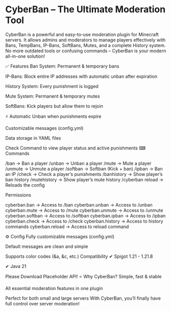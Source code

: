 # CyberBan – The Ultimate Moderation Tool
CyberBan is a powerful and easy-to-use moderation plugin for Minecraft servers.
It allows admins and moderators to manage players effectively with Bans, TempBans, IP-Bans, SoftBans, Mutes, and a complete History system.
No more outdated tools or confusing commands – CyberBan is your modern all-in-one solution!

✅ Features
Ban System: Permanent & temporary bans

IP-Bans: Block entire IP addresses with automatic unban after expiration

History System: Every punishment is logged

Mute System: Permanent & temporary mutes

SoftBans: Kick players but allow them to rejoin

⚡ Automatic Unban when punishments expire

Customizable messages (config.yml)

Data storage in YAML files

Check Command to view player status and active punishments
⌨ Commands

/ban <player> <time> <reason> → Ban a player
/unban <player> → Unban a player
/mute <player> <time> <reason> → Mute a player
/unmute <player> → Unmute a player
/softban <player> <time> <reason> → Softban (Kick + ban)
/ipban <IP> <time> <reason> → Ban an IP
/check <player> → Check a player’s punishments
/banhistory <player> → Show player’s ban history
/mutehistory <player> → Show player’s mute history
/cyberban reload → Reloads the config

Permissions

cyberban.ban → Access to /ban
cyberban.unban → Access to /unban
cyberban.mute → Access to /mute
cyberban.unmute → Access to /unmute
cyberban.softban → Access to /softban
cyberban.ipban → Access to /ipban
cyberban.check → Access to /check
cyberban.history → Access to history commands
cyberban.reload → Access to reload command

⚙ Config
Fully customizable messages (config.yml)

Default messages are clean and simple

Supports color codes (&a, &c, etc.)
Compatibility
✔ Spigot 1.21 - 1.21.8

✔ Java 21

Please Download Placeholder API!
⭐ Why CyberBan?
Simple, fast & stable

All essential moderation features in one plugin

Perfect for both small and large servers
With CyberBan, you’ll finally have full control over server moderation!

